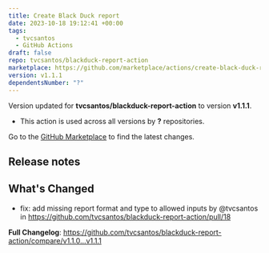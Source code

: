 ```yaml
---
title: Create Black Duck report
date: 2023-10-18 19:12:41 +00:00
tags:
  - tvcsantos
  - GitHub Actions
draft: false
repo: tvcsantos/blackduck-report-action
marketplace: https://github.com/marketplace/actions/create-black-duck-report
version: v1.1.1
dependentsNumber: "?"
---
```



Version updated for **tvcsantos/blackduck-report-action** to version **v1.1.1**.
- This action is used across all versions by **?** repositories.

Go to the [GitHub Marketplace](https://github.com/marketplace/actions/create-black-duck-report) to find the latest changes.

## Release notes

## What's Changed
* fix: add missing report format and type to allowed inputs by @tvcsantos in https://github.com/tvcsantos/blackduck-report-action/pull/18


**Full Changelog**: https://github.com/tvcsantos/blackduck-report-action/compare/v1.1.0...v1.1.1
